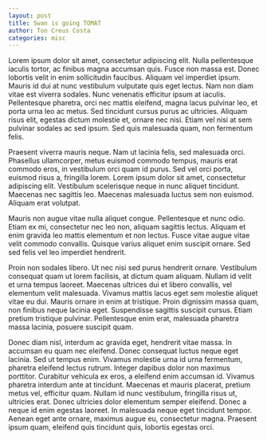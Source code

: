 ```yaml
---
layout: post
title: Swan is going TOMAT
author: Ton Creus Costa
categories: misc
---
```


Lorem ipsum dolor sit amet, consectetur adipiscing elit. Nulla pellentesque iaculis tortor, ac finibus magna accumsan quis. Fusce non massa est. Donec lobortis velit in enim sollicitudin faucibus. Aliquam vel imperdiet ipsum. Mauris id dui at nunc vestibulum vulputate quis eget lectus. Nam non diam vitae est viverra sodales. Nunc venenatis efficitur ipsum at iaculis. Pellentesque pharetra, orci nec mattis eleifend, magna lacus pulvinar leo, et porta urna leo ac metus. Sed tincidunt cursus purus ac ultricies. Aliquam risus elit, egestas dictum molestie et, ornare nec nisi. Etiam vel nisi at sem pulvinar sodales ac sed ipsum. Sed quis malesuada quam, non fermentum felis.

Praesent viverra mauris neque. Nam ut lacinia felis, sed malesuada orci. Phasellus ullamcorper, metus euismod commodo tempus, mauris erat commodo eros, in vestibulum orci quam id purus. Sed vel orci porta, euismod risus a, fringilla lorem. Lorem ipsum dolor sit amet, consectetur adipiscing elit. Vestibulum scelerisque neque in nunc aliquet tincidunt. Maecenas nec sagittis leo. Maecenas malesuada luctus sem non euismod. Aliquam erat volutpat.

Mauris non augue vitae nulla aliquet congue. Pellentesque et nunc odio. Etiam ex mi, consectetur nec leo non, aliquam sagittis lectus. Aliquam et enim gravida leo mattis elementum et non lectus. Fusce vitae augue vitae velit commodo convallis. Quisque varius aliquet enim suscipit ornare. Sed sed felis vel leo imperdiet hendrerit.

Proin non sodales libero. Ut nec nisi sed purus hendrerit ornare. Vestibulum consequat quam ut lorem facilisis, at dictum quam aliquam. Nullam id velit et urna tempus laoreet. Maecenas ultrices dui et libero convallis, vel elementum velit malesuada. Vivamus mattis lacus eget sem molestie aliquet vitae eu dui. Mauris ornare in enim at tristique. Proin dignissim massa quam, non finibus neque lacinia eget. Suspendisse sagittis suscipit cursus. Etiam pretium tristique pulvinar. Pellentesque enim erat, malesuada pharetra massa lacinia, posuere suscipit quam.

Donec diam nisl, interdum ac gravida eget, hendrerit vitae massa. In accumsan eu quam nec eleifend. Donec consequat luctus neque eget lacinia. Sed ut tempus enim. Vivamus molestie urna id urna fermentum, pharetra eleifend lectus rutrum. Integer dapibus dolor non maximus porttitor. Curabitur vehicula ex eros, a eleifend enim accumsan id. Vivamus pharetra interdum ante at tincidunt. Maecenas et mauris placerat, pretium metus vel, efficitur quam. Nullam id nunc vestibulum, fringilla risus ut, ultricies erat. Donec ultricies dolor elementum semper eleifend. Donec a neque id enim egestas laoreet. In malesuada neque eget tincidunt tempor. Aenean eget ante ornare, maximus augue eu, consectetur magna. Praesent ipsum quam, eleifend quis tincidunt quis, lobortis egestas orci. 